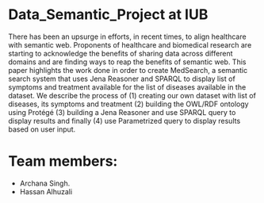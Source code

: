 # Data_Semantic_Project at IUB
There has been an upsurge in efforts, in recent
times, to align healthcare with semantic web.
Proponents of healthcare and biomedical research
are starting to acknowledge the benefits of sharing
data across different domains and are finding ways
to reap the benefits of semantic web. This paper
highlights the work done in order to create
MedSearch, a semantic search system that uses
Jena Reasoner and SPARQL to display list of
symptoms and treatment available for the list of
diseases available in the dataset. We describe the
process of (1) creating our own dataset with list of
diseases, its symptoms and treatment (2) building
the OWL/RDF ontology using Protégé (3) building
a Jena Reasoner and use SPARQL query to display
results and finally (4) use Parametrized query to
display results based on user input.
# Team members:
* Archana Singh.
* Hassan Alhuzali
